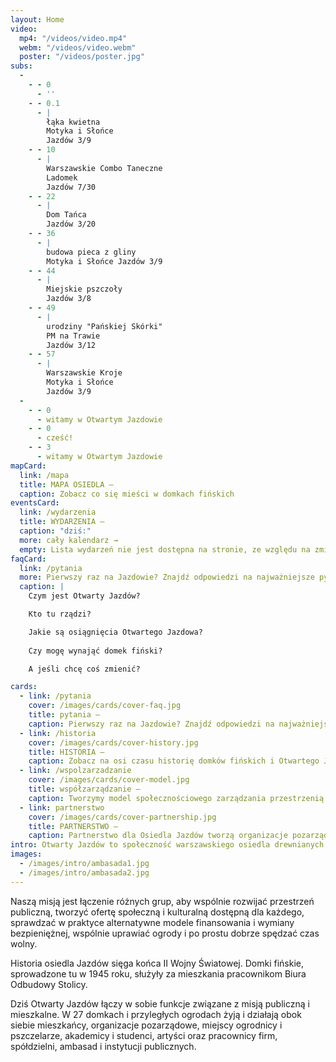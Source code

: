 ```yaml
---
layout: Home
video:
  mp4: "/videos/video.mp4"
  webm: "/videos/video.webm"
  poster: "/videos/poster.jpg"
subs:
  -
    - - 0
      - ''
    - - 0.1
      - |
        łąka kwietna
        Motyka i Słońce
        Jazdów 3/9
    - - 10
      - |
        Warszawskie Combo Taneczne
        Ladomek
        Jazdów 7/30
    - - 22
      - |
        Dom Tańca
        Jazdów 3/20
    - - 36
      - |
        budowa pieca z gliny
        Motyka i Słońce Jazdów 3/9
    - - 44
      - |
        Miejskie pszczoły
        Jazdów 3/8
    - - 49
      - |
        urodziny "Pańskiej Skórki"
        PM na Trawie
        Jazdów 3/12
    - - 57
      - |
        Warszawskie Kroje
        Motyka i Słońce
        Jazdów 3/9
  -
    - - 0
      - witamy w Otwartym Jazdowie
    - - 0
      - cześć!
    - - 3
      - witamy w Otwartym Jazdowie
mapCard:
  link: /mapa
  title: MAPA OSIEDLA —
  caption: Zobacz co się mieści w domkach fińskich
eventsCard:
  link: /wydarzenia
  title: WYDARZENIA —
  caption: "dziś:"
  more: cały kalendarz →
  empty: Lista wydarzeń nie jest dostępna na stronie, ze względu na zmiany jakie Facebook wprowadza po ujawnionym wycieku danych.
faqCard:
  link: /pytania
  more: Pierwszy raz na Jazdowie? Znajdź odpowiedzi na najważniejsze pytania
  caption: |
    Czym jest Otwarty Jazdów?

    Kto tu rządzi?

    Jakie są osiągnięcia Otwartego Jazdowa?
    
    Czy mogę wynająć domek fiński?

    A jeśli chcę coś zmienić?

cards:
  - link: /pytania
    cover: /images/cards/cover-faq.jpg
    title: pytania — 
    caption: Pierwszy raz na Jazdowie? Znajdź odpowiedzi na najważniejsze pytania
  - link: /historia
    cover: /images/cards/cover-history.jpg
    title: HISTORIA —
    caption: Zobacz na osi czasu historię domków fińskich i Otwartego Jazdowa.
  - link: /wspolzarzadzanie
    cover: /images/cards/cover-model.jpg
    title: współzarządzanie —
    caption: Tworzymy model społecznościowego zarządzania przestrzenią miejską.
  - link: partnerstwo
    cover: /images/cards/cover-partnership.jpg
    title: PARTNERSTWO —
    caption: Partnerstwo dla Osiedla Jazdów tworzą organizacje pozarządowe, grupy nieformalne, instytucje publiczne i osoby prywatne.
intro: Otwarty Jazdów to społeczność warszawskiego osiedla drewnianych domków fińskich, prowadząca ogólnodostępne działania społeczne, kulturalne, edukacyjne, artystyczne.
images:
  - /images/intro/ambasada1.jpg
  - /images/intro/ambasada2.jpg
---
```

Naszą misją jest łączenie różnych grup, aby wspólnie rozwijać przestrzeń publiczną, tworzyć ofertę społeczną i kulturalną dostępną dla każdego, sprawdzać w praktyce alternatywne modele finansowania i wymiany bezpieniężnej, wspólnie uprawiać ogrody i po prostu dobrze spędzać czas wolny.

Historia osiedla Jazdów sięga końca II Wojny Światowej. Domki fińskie, sprowadzone tu w 1945 roku, służyły za mieszkania pracownikom Biura Odbudowy Stolicy.

Dziś Otwarty Jazdów łączy w sobie funkcje związane z misją publiczną i mieszkalne. W 27 domkach i przyległych ogrodach żyją i działają obok siebie mieszkańcy, organizacje pozarządowe, miejscy ogrodnicy i pszczelarze, akademicy i studenci, artyści oraz pracownicy firm, spółdzielni, ambasad i instytucji publicznych.